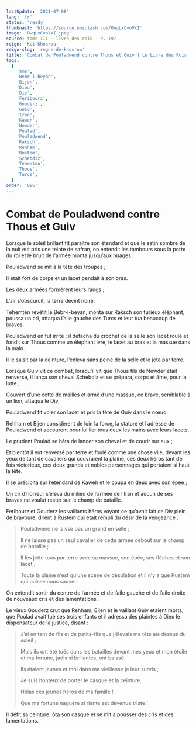 ```yaml
---
lastUpdate: '2021-07-08'
lang: 'fr'
status: 'ready'
thumbnail: 'https://source.unsplash.com/OwqLxCvoVxI'
image: 'OwqLxCvoVxI.jpeg'
source: tome III - livre des rois - P. 197
reign: 'Keï Khosrou'
reign-slug: 'regne-de-khosrou'
title: 'Combat de Pouladwend contre Thous et Guiv | Le Livre des Rois | Shâhnâmeh'
tags:
  [
    'âme',
    'Bebr-i-beyan',
    'Bijen',
    'Dieu',
    'Div',
    'Feribourz',
    'Gouderz',
    'Guiv',
    'Iran',
    'Kaweh',
    'Newder',
    'Poulad',
    'Pouladwend',
    'Raksch',
    'Rehham',
    'Rustem',
    'Schebdiz',
    'Tehemten',
    'Thous',
    'Turcs',
  ]
order: '086'
---
```


<!-- LTeX: language=fr -->

# Combat de Pouladwend contre Thous et Guiv

Lorsque le soleil brillant fit paraître son étendard et que le satin sombre de la nuit eut pris une teinte de safran, on entendit les tambours sous la porte du roi et le bruit de l’armée monta jusqu’aux nuages.

Pouladwend se mit à la tête des troupes ;

Il était fort de corps et un lacet pendait à son bras.

Les deux armées formèrent leurs rangs ;

L’air s’obscurcit, la terre devint noire.

Tehemten revêtit le Bebr-i-beyan, monta sur Raksch son furieux éléphant, poussa un cri, attaqua l’aile gauche des Turcs et leur tua beaucoup de braves.

Pouladwend en fut irrité ; il détacha du crochet de la selle son lacet roulé et fondit sur Thous comme un éléphant ivre, le lacet au bras et la massue dans la main.

Il le saisit par la ceinture, l’enleva sans peine de la selle et le jeta par terre.

Lorsque Guiv vit ce combat, lorsqu’il vit que Thous fils de Newder était renversé, il lança son cheval Schebdiz et se prépara, corps et âme, pour la lutte ;

Couvert d’une cotte de mailles et armé d’une massue, ce brave, semblable à un lion, attaqua le Div.

Pouladwend fit voler son lacet et pris la tête de Guiv dans le nœud.

Rehham et Bijen considèrent de loin la force, la stature et l’adresse de Pouladwend et accourent pour lui lier tous deux les mains avec leurs lacets.

Le prudent Poulad se hâta de lancer son cheval et de courir sur eux ;

Et bientôt il eut renversé par terre et foulé comme une chose vile, devant les yeux de tant de cavaliers qui couvraient la plaine, ces deux héros tant de fois victorieux, ces deux grands et nobles personnages qui portaient si haut la tête.

Il se précipita sur l’étendard de Kaweh et le coupa en deux avec son épée ;

Un cri d’horreur s’éleva du milieu de l’armée de l’Iran et aucun de ses braves ne voulut rester sur le champ de bataille.

Feribourz et Gouderz les vaillants héros voyant ce qu’avait fait ce Div plein de bravoure, dirent à Rustem qui était rempli du désir de la vengeance :

> Pouladwend ne laisse pas un grand en selle ;
>
> Il ne laisse pas un seul cavalier de cette armée debout sur le champ de bataille ;
>
> Il les jette tous par terre avec sa massue, son épée, ses flèches et son lacet ;
>
> Toute la plaine n’est qu’une scène de désolation et il n’y a que Rustem qui puisse nous sauver.

On entendit sortir du centre de l’armée et de l’aile gauche et de l’aile droite de nouveaux cris et des lamentations.

Le vieux Gouderz crut que Rehham, Bijen et le vaillant Guiv étaient morts, que Poulad avait tué ses trois enfants et il adressa des plaintes à Dieu le dispensateur de la justice, disant :

> J’ai en tant de fils et de petits-fils que j’élevais ma tête au-dessus du soleil ;
>
> Mais ils ont été tués dans les batailles devant mes yeux et mon étoile et ma fortune, jadis si brillantes, ont baissé.
>
> Ils étaient jeunes et moi dans ma vieillesse je leur survis ;
>
> Je suis honteux de porter le casque et la ceinture.
>
> Hélas ces jeunes héros de ma famille !
>
> Que ma fortune naguère si riante est devenue triste !

Il défit sa ceinture, ôta son casque et se mit à pousser des cris et des lamentations.
